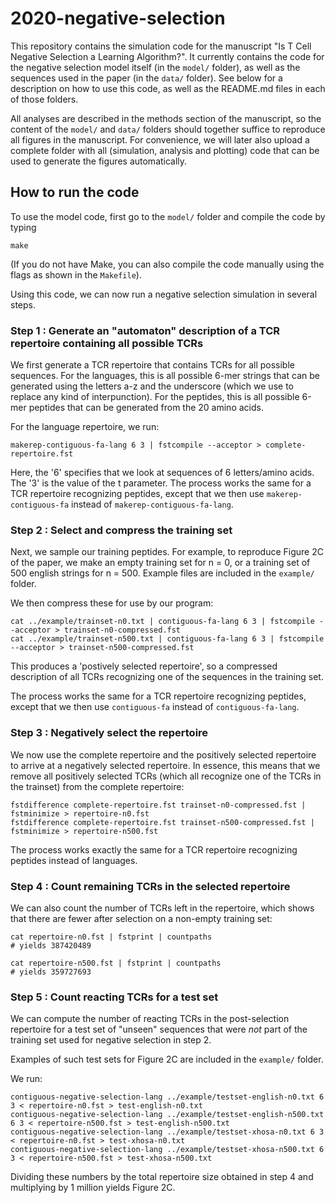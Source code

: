 # 2020-negative-selection

This repository contains the simulation code for the manuscript "Is T Cell Negative Selection a Learning Algorithm?".
It currently contains the code for the negative selection model itself (in the `model/` folder), as well as the 
sequences used in the paper (in the `data/` folder). See below for a description on how to use this code, as well as
the README.md files in each of those folders. 

All analyses are described in the methods section of the manuscript, so the content of the `model/` and `data/` folders
should together suffice to reproduce all figures in the manuscript. For convenience, we will later also upload a complete folder
with all (simulation, analysis and plotting) code that can be used to generate the figures automatically.


## How to run the code

To use the model code, first go to the `model/` folder and compile the code by typing

```
make
```

(If you do not have Make, you can also compile the code manually using the flags as shown in the `Makefile`).

Using this code, we can now run a negative selection simulation in several steps.

### Step 1 : Generate an "automaton" description of a TCR repertoire containing all possible TCRs

We first generate a TCR repertoire that contains TCRs for all possible sequences. For the languages,
this is all possible 6-mer strings that can be generated using the letters a-z and the underscore
(which we use to replace any kind of interpunction). For the peptides, this is all possible 6-mer
peptides that can be generated from the 20 amino acids.

For the language repertoire, we run:

```
makerep-contiguous-fa-lang 6 3 | fstcompile --acceptor > complete-repertoire.fst
```

Here, the '6' specifies that we look at sequences of 6 letters/amino acids. The '3' is
the value of the t parameter. The process works the same for a TCR repertoire recognizing peptides,
except that we then use `makerep-contiguous-fa` instead of `makerep-contiguous-fa-lang`.



### Step 2 : Select and compress the training set

Next, we sample our training peptides. For example, to reproduce Figure 2C of the paper, we make
an empty training set for n = 0, or a training set of 500 english strings for n = 500. Example
files are included in the `example/` folder.

We then compress these for use by our program:

```
cat ../example/trainset-n0.txt | contiguous-fa-lang 6 3 | fstcompile --acceptor > trainset-n0-compressed.fst
cat ../example/trainset-n500.txt | contiguous-fa-lang 6 3 | fstcompile --acceptor > trainset-n500-compressed.fst
```

This produces a 'postively selected repertoire', so a compressed description of all TCRs recognizing one of the
sequences in the training set.

The process works the same for a TCR repertoire recognizing peptides,
except that we then use `contiguous-fa` instead of `contiguous-fa-lang`.


### Step 3 : Negatively select the repertoire

We now use the complete repertoire and the positively selected repertoire to arrive at a negatively selected repertoire.
In essence, this means that we remove all positively selected TCRs (which all recognize one of the TCRs in the trainset)
from the complete repertoire:

```
fstdifference complete-repertoire.fst trainset-n0-compressed.fst | fstminimize > repertoire-n0.fst
fstdifference complete-repertoire.fst trainset-n500-compressed.fst | fstminimize > repertoire-n500.fst
```
The process works exactly the same for a TCR repertoire recognizing peptides instead of languages.


### Step 4 : Count remaining TCRs in the selected repertoire

We can also count the number of TCRs left in the repertoire, which shows that there are fewer after selection on a non-empty training set:

```
cat repertoire-n0.fst | fstprint | countpaths
# yields 387420489

cat repertoire-n500.fst | fstprint | countpaths
# yields 359727693

```

### Step 5 : Count reacting TCRs for a test set

We can compute the number of reacting TCRs in the post-selection repertoire for a test set of "unseen" sequences that were *not*
part of the training set used for negative selection in step 2.

Examples of such test sets for Figure 2C are included in the `example/` folder.

We run:

```
contiguous-negative-selection-lang ../example/testset-english-n0.txt 6 3 < repertoire-n0.fst > test-english-n0.txt
contiguous-negative-selection-lang ../example/testset-english-n500.txt 6 3 < repertoire-n500.fst > test-english-n500.txt
contiguous-negative-selection-lang ../example/testset-xhosa-n0.txt 6 3 < repertoire-n0.fst > test-xhosa-n0.txt
contiguous-negative-selection-lang ../example/testset-xhosa-n500.txt 6 3 < repertoire-n500.fst > test-xhosa-n500.txt
```

Dividing these numbers by the total repertoire size obtained in step 4 and multiplying by 1 million yields Figure 2C.


